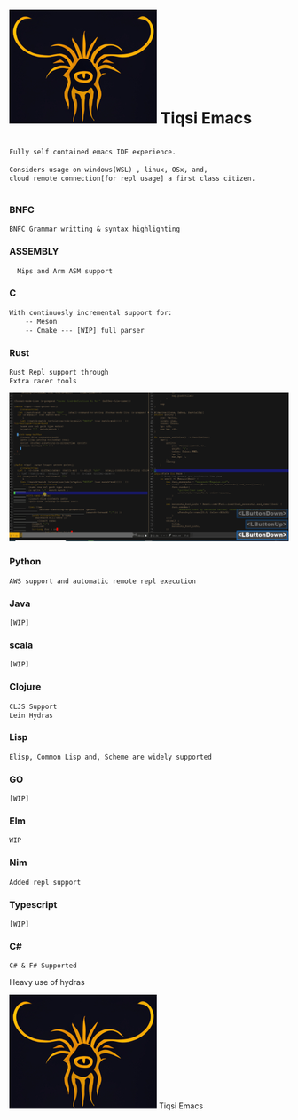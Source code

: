 # <a href="https://github.com/SerialDev/tiqsi-emacs/">![Tiqsi Emacs](gifs/tiqsi.jpeg)</a> Tiqsi Emacs


```

Fully self contained emacs IDE experience.  

Considers usage on windows(WSL) , linux, OSx, and,
cloud remote connection[for repl usage] a first class citizen.
      
```

### BNFC
```
BNFC Grammar writting & syntax highlighting
```

### ASSEMBLY
```
  Mips and Arm ASM support
```

### C
```
With continuosly incremental support for:  
    -- Meson  
    -- Cmake --- [WIP] full parser  
```

### Rust
```
Rust Repl support through  
Extra racer tools
```
![Rust racer tweaks](gifs/racer-insert.gif)

### Python
```
AWS support and automatic remote repl execution
```
### Java
```
[WIP]
```

### scala
```
[WIP]
```

### Clojure
```
CLJS Support  
Lein Hydras
```

### Lisp 
```
Elisp, Common Lisp and, Scheme are widely supported
```

### GO
```
[WIP]
```

### Elm
```
WIP
```

### Nim
```
Added repl support
```

### Typescript
```
[WIP]
```
### C# 
```
C# & F# Supported
```

Heavy use of hydras 



<a href="https://github.com/SerialDev/tiqsi-emacs/">![Tiqsi Emacs](gifs/tiqsi.jpeg)</a> Tiqsi Emacs
